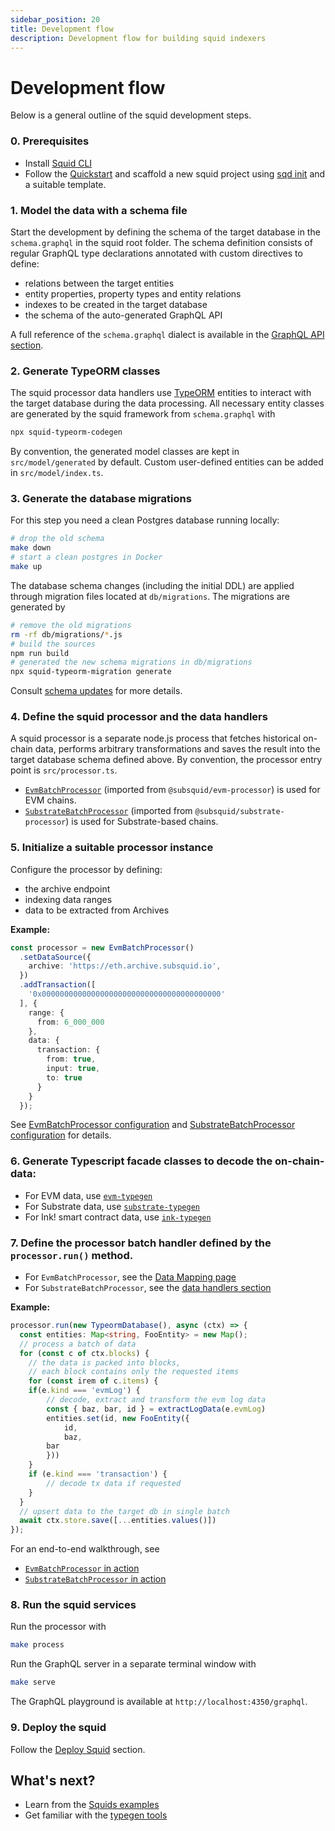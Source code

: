 ```yaml
---
sidebar_position: 20
title: Development flow
description: Development flow for building squid indexers
---
```


# Development flow

Below is a general outline of the squid development steps. 

### 0. Prerequisites

- Install [Squid CLI](/squid-cli/installation)
- Follow the [Quickstart](/quickstart) and scaffold a new squid project using [sqd init](/squid-cli/init) and a suitable template.

### 1. Model the data with a schema file

Start the development by defining the schema of the target database in the `schema.graphql` in the squid root folder. The schema definition consists of regular GraphQL type declarations annotated with custom directives to define:
- relations between the target entities
- entity properties, property types and entity relations 
- indexes to be created in the target database
- the schema of the auto-generated GraphQL API

A full reference of the `schema.graphql` dialect is available in the [GraphQL API section](/graphql-api/schema-file).

### 2. Generate TypeORM classes

The squid processor data handlers use [TypeORM](https://typeorm.io) entities
to interact with the target database during the data processing. All necessary entity classes are
generated by the squid framework from `schema.graphql` with 
```bash
npx squid-typeorm-codegen
```

By convention, the generated model classes are kept in `src/model/generated` by default. Custom user-defined entities can
be added in `src/model/index.ts`.

### 3. Generate the database migrations

For this step you need a clean Postgres database running locally:
```bash
# drop the old schema
make down
# start a clean postgres in Docker
make up
```

The database schema changes (including the initial DDL) are applied through migration files located at `db/migrations`. The migrations are generated by 
```bash
# remove the old migrations
rm -rf db/migrations/*.js
# build the sources
npm run build
# generated the new schema migrations in db/migrations
npx squid-typeorm-migration generate
```

Consult [schema updates](/basics/schema-updates) for more details.

### 4. Define the squid processor and the data handlers

A squid processor is a separate node.js process that fetches historical on-chain data, performs arbitrary transformations and saves the result into the target database schema defined above. By convention, the processor entry point is `src/processor.ts`.

- [`EvmBatchProcessor`](/evm-indexing) (imported from `@subsquid/evm-processor`) is used for EVM chains.
- [`SubstrateBatchProcessor`](/substrate-indexing) (imported from `@subsquid/substrate-processor`) is used for Substrate-based chains.



### 5. Initialize a suitable processor instance 
Configure the processor by defining:
- the archive endpoint
- indexing data ranges
- data to be extracted from Archives

**Example:**
```ts
const processor = new EvmBatchProcessor()
  .setDataSource({
    archive: 'https://eth.archive.subsquid.io',
  })
  .addTransaction([
    '0x0000000000000000000000000000000000000000'
  ], {
    range: {
      from: 6_000_000
    },
    data: {
      transaction: {
        from: true,
        input: true,
        to: true
      }
    }
  });
```

See [EvmBatchProcessor configuration](/evm-indexing/configuration) and [SubstrateBatchProcessor configuration](/substrate-indexing/configuration) for details.

### 6. Generate Typescript facade classes to decode the on-chain-data:
- For EVM data, use [`evm-typegen`](/basics/typegen/squid-evm-typegen) 
- For Substrate data, use [`substrate-typegen`](/basics/typegen/squid-evm-typegen)
- For Ink! smart contract data, use [`ink-typegen`](/basics/typegen/squid-wasm-typegen)

### 7. Define the processor batch handler defined by the `processor.run()` method. 
- For `EvmBatchProcessor`, see the [Data Mapping page](/evm-indexing/data-mapping) 
- For `SubstrateBatchProcessor`, see the [data handlers section](/substrate-indexing/data-handlers)

**Example:**
```ts
processor.run(new TypeormDatabase(), async (ctx) => {
  const entities: Map<string, FooEntity> = new Map();
  // process a batch of data 
  for (const c of ctx.blocks) {
    // the data is packed into blocks, 
    // each block contains only the requested items
    for (const irem of c.items) {
    if(e.kind === 'evmLog') {
        // decode, extract and transform the evm log data
        const { baz, bar, id } = extractLogData(e.evmLog)
        entities.set(id, new FooEntity({
            id,
            baz,
        bar
        })) 
    } 
    if (e.kind === 'transaction') {
        // decode tx data if requested
    }
  }
  // upsert data to the target db in single batch
  await ctx.store.save([...entities.values()])
});
```


For an end-to-end walkthrough, see

- [`EvmBatchProcessor` in action](/evm-indexing/batch-processor-in-action)
- [`SubstrateBatchProcessor` in action](/substrate-indexing/batch-processor-in-action)


### 8. Run the squid services

Run the processor with
```bash
make process
```

Run the GraphQL server in a separate terminal window with
```bash
make serve
```
The GraphQL playground is available at `http://localhost:4350/graphql`.

### 9. Deploy the squid

Follow the [Deploy Squid](/deploy-squid) section.

## What's next?

- Learn from the [Squids examples](/examples)
- Get familiar with the [typegen tools](/basics/typegen)